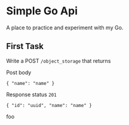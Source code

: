 # Simple Go Api

A place to practice and experiment with my Go.

## First Task

Write a POST `/object_storage` that returns

Post body
```
{ "name": "name" }
```

Response status `201`
```
{ "id": "uuid", "name": "name" }
```
foo
